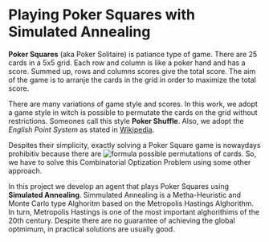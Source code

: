 # Playing Poker Squares with Simulated Annealing

**Poker Squares** (aka Poker Solitaire) is patiance type of game. There are 25 cards in a 5x5 grid. Each row and column is like a poker hand and has a score. Summed up, rows and columns scores give the total score. The aim of the game is to arranje the cards in the grid in order to maximize the total score.

There are many variations of game style and scores. In this work, we adopt a game style in witch is possible to permutate the cards on the grid without restrictions. Someones call this style **Poker Shuffle**. Also, we adopt the *English Point System* as stated in [Wikipedia](https://en.wikipedia.org/wiki/Poker_squares). 

Despites their simplicity, exactly solving a Poker Square game is nowaydays prohibitiv because there are ![formula](https://render.githubusercontent.com/render/math?math=\frac{25!}{10!}) possible permutations of cards. So, we have to solve this Combinatorial Optization Problem using some other approach.

In  this project we develop an agent that plays Poker Squares using **Simulated Annealing**. Simmulated Annealing is a Metha-Heuristic and Monte Carlo type Alghoritm based on the Metropolis Hastings Alghorithm. In turn, Metropolis Hastings is one of the most important alghorithims of the 20th century. Despite there are no guarantee of achieving the global optmimum, in practical solutions are usually good.

